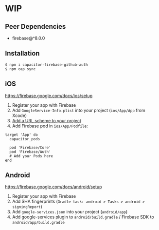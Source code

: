 # WIP

## Peer Dependencies

- firebase@^8.0.0

## Installation

```
$ npm i capacitor-firebase-github-auth
$ npm cap sync
```

## iOS

https://firebase.google.com/docs/ios/setup

1. Register your app with Firebase
2. Add `GoogleService-Info.plist` into your project (`ios/App/App` from Xcode)
3. [Add a URL scheme to your project](https://developers.google.com/identity/sign-in/ios/start-integrating#add_a_url_scheme_to_your_project)
4. Add Firebase pod in `ios/App/Podfile`:

```
target 'App' do
  capacitor_pods

  pod 'Firebase/Core'
  pod 'Firebase/Auth'
  # Add your Pods here
end
```

## Android

https://firebase.google.com/docs/android/setup

1. Register your app with Firebase
2. Add SHA fingerprints (`Gradle task: android > Tasks > android > signingReport`)
3. Add `google-services.json` into your project (`android/app`)
4. Add google-services plugin to `android/build.gradle` / Firebase SDK to `android/app/build.gradle`
